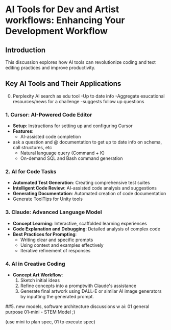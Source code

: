 # AI Tools for Dev and Artist workflows: Enhancing Your Development Workflow

## Introduction
This discussion explores how AI tools can revolutionize coding and text editing practices and improve productivity.

## Key AI Tools and Their Applications

0. Perplexity AI search as edu tool
-Up to date info
-Aggregate esucational resources/news for a challenge
-suggests follow up questions

### 1. Cursor: AI-Powered Code Editor
- **Setup**: Instructions for setting up and configuring Cursor
- **Features**:
  - AI-assisted code completion
- ask a question and @ documentation to get up to date info on schema, call structures, etc
  - Natural language query (Command + K)
  - On-demand SQL and Bash command generation

### 2. AI for Code Tasks
- **Automated Test Generation**: Creating comprehensive test suites
- **Intelligent Code Review**: AI-assisted code analysis and suggestions
- **Generating Documentation**: Automated creation of code documentation
- Generate ToolTips for Unity tools

### 3. Claude: Advanced Language Model
- **Concept Learning**: Interactive, scaffolded learning experiences
- **Code Explanation and Debugging**: Detailed analysis of complex code
- **Best Practices for Prompting**:
  - Writing clear and specific prompts
  - Using context and examples effectively
  - Iterative refinement of responses

### 4. AI in Creative Coding
- **Concept Art Workflow**:
  1. Sketch initial ideas
  2. Refine concepts into a promptwith Claude's assistance
  3. Generate final artwork using DALL-E or similar AI image generators by inputting the generated prompt.

##5. new models, software architecture discussions w ai:
01 general purpose
01-mini - STEM Model ;)

(use mini to plan spec, 01 tp execute spec)
